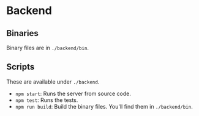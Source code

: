 # Backend

## Binaries

Binary files are in `./backend/bin`.

## Scripts

These are available under `./backend`.

- `npm start`: Runs the server from source code.
- `npm test`: Runs the tests.
- `npm run build`: Build the binary files. You'll find them in `./backend/bin`.

